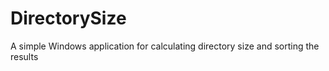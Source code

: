 # DirectorySize
A simple Windows application for calculating directory size and sorting the results
